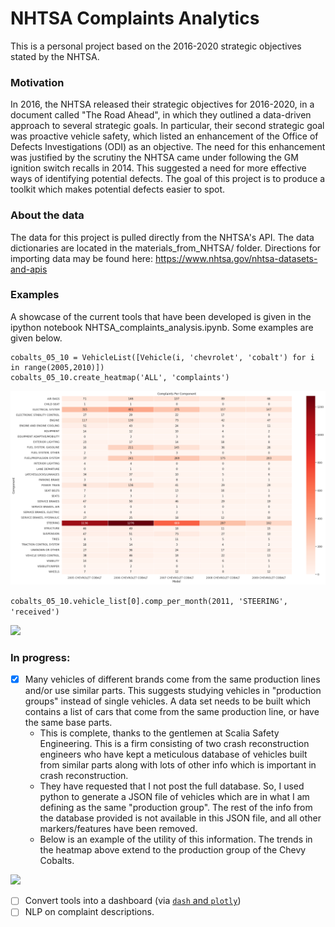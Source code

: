 # NHTSA Complaints Analytics

This is a personal project based on the 2016-2020 strategic objectives stated by the NHTSA. 

### Motivation

In 2016, the NHTSA released their strategic objectives for 2016-2020, in a document called "The Road Ahead", in which they outlined a data-driven approach to several strategic goals. In particular, their second strategic goal was proactive vehicle safety, which listed an enhancement of the Office of Defects Investigations (ODI) as an objective. The need for this enhancement was justified by the scrutiny the NHTSA came under following the GM ignition switch recalls in 2014. This suggested a need for more effective ways of identifying potential defects. The goal of this project is to produce a toolkit which makes potential defects easier to spot.

### About the data

The data for this project is pulled directly from the NHTSA's API. The data dictionaries are located in the materials_from_NHTSA/ folder. Directions for importing data may be found here:
<https://www.nhtsa.gov/nhtsa-datasets-and-apis>

### Examples

A showcase of the current tools that have been developed is given in the ipython notebook NHTSA_complaints_analysis.ipynb. Some examples are given below. 


```
cobalts_05_10 = VehicleList([Vehicle(i, 'chevrolet', 'cobalt') for i in range(2005,2010)])
cobalts_05_10.create_heatmap('ALL', 'complaints')
```
![](example_heatmap.png)


```cobalts_05_10.vehicle_list[0].comp_per_month(2011, 'STEERING', 'received')```

![](cobalt_steering.png)


### In progress:

- [x] Many vehicles of different brands come from the same production lines and/or use similar parts. This suggests studying vehicles in "production groups" instead of single vehicles. A data set needs to be built which contains a list of cars that come from the same production line, or have the same base parts.
    - This is complete, thanks to the gentlemen at Scalia Safety Engineering. This is a firm consisting of two crash reconstruction engineers who have kept a meticulous database of vehicles built from similar parts along with lots of other info which is important in crash reconstruction. 
    - They have requested that I not post the full database. So, I used python to generate a JSON file of vehicles which are in what I am defining as the same "production group". The rest of the info from the database provided is not available in this JSON file, and all other markers/features have been removed. 
    - Below is an example of the utility of this information. The trends in the heatmap above extend to the production group of the Chevy Cobalts.

![](cobalt_group.png)
- [ ] Convert tools into a dashboard (via [```dash``` and ```plotly```](https://github.com/plotly/dash))
- [ ] NLP on complaint descriptions.